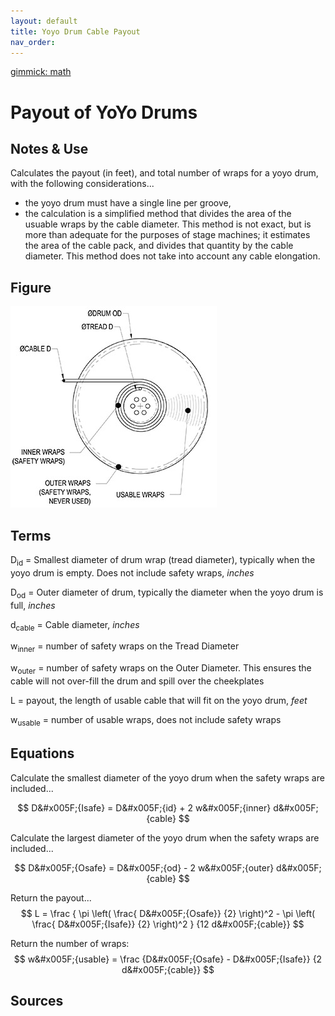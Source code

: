 ```yaml
---
layout: default
title: Yoyo Drum Cable Payout
nav_order: 
---
```

[gimmick: math]()

Payout of YoYo Drums
===

Notes & Use
---

Calculates the payout (in feet), and total number of wraps for a yoyo drum, with the following considerations...

* the yoyo drum must have a single line per groove,
* the calculation is a simplified method that divides the area of the usuable wraps by the cable diameter.  This method is not exact, but is more than adequate for the purposes of stage machines; it estimates the area of the cable pack, and divides that quantity by the cable diameter.  This method does not take into account any cable elongation.

Figure
---

![](../image/drum_yoyo_payout.jpg)

Terms
---

D<sub>id</sub> = Smallest diameter of drum wrap (tread diameter), typically when the yoyo drum is empty. Does not include safety wraps, *inches*

D<sub>od</sub> = Outer diameter of drum, typically the diameter when the yoyo drum is full, *inches*

d<sub>cable</sub> = Cable diameter, *inches*

w<sub>inner</sub> = number of safety wraps on the Tread Diameter

w<sub>outer</sub> = number of safety wraps on the Outer Diameter.  This ensures the cable will not over-fill the drum and spill over the cheekplates

L = payout, the length of usable cable that will fit on the yoyo drum, *feet*

w<sub>usable</sub> = number of usable wraps, does not include safety wraps

Equations
---

Calculate the smallest diameter of the yoyo drum when the safety wraps are included...

$$ D&#x005F;{Isafe} =
    D&#x005F;{id} + 2 w&#x005F;{inner} d&#x005F;{cable}
$$

Calculate the largest diameter of the yoyo drum when the safety wraps are included...

$$ D&#x005F;{Osafe} = 
    D&#x005F;{od} - 2 w&#x005F;{outer} d&#x005F;{cable}
$$

Return the payout...
$$ L = \frac
        {   \pi \left( \frac{ D&#x005F;{Osafe}} {2} \right)^2 -
            \pi \left( \frac{ D&#x005F;{Isafe}} {2} \right)^2
        }
        {12 d&#x005F;{cable}}
$$

Return the number of wraps:
$$ w&#x005F;{usable} = \frac 
        {D&#x005F;{Osafe} - D&#x005F;{Isafe}}
        {2 d&#x005F;{cable}}
$$

Sources
---